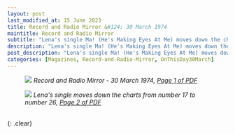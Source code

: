 ```yaml
---
layout: post
last_modified_at: 15 June 2023
title: Record and Radio Mirror &#124; 30 March 1974
maintitle: Record and Radio Mirror
subtitle: "Lena's single Ma! (He's Making Eyes At Me) moves down the charts from number 17 to number 26"
description: "Lena's single Ma! (He's Making Eyes At Me) moves down the charts from number 17 to number 26"
post_description: "Lena's single Ma! (He's Making Eyes At Me) moves down the charts from number 17 to number 26"
categories: [Magazines, Record-and-Radio-Mirror, OnThisDay30March]
---
```


<figure class="fig1">
<a href="/assets/images/magazines/1974-03-30-01-record-&-radio-mirror.png"><img src="/assets/images/magazines/1974-03-30-01-record-&-radio-mirror.png" class="full-width zoom-in" /></a>
<cite>Record and Radio Mirror - 30 March 1974, <a class="external-link" href="https://www.americanradiohistory.com/UK/Record-Mirror/70s/74/Record-Mirror-1974-03-30.pdf">Page 1 of PDF</a></cite>
</figure>

<figure class="fig2">
<a href="/assets/images/magazines/1974-03-30-02-record-&-radio-mirror.png"><img src="/assets/images/magazines/1974-03-30-02-record-&-radio-mirror.png" class="full-width zoom-in" /></a>
<cite>Lena's single moves down the charts from number 17 to number 26, <a class="external-link" href="https://www.americanradiohistory.com/UK/Record-Mirror/70s/74/Record-Mirror-1974-03-30.pdf#page=02">Page 2 of PDF</a></cite>
</figure>

<br />{: .clear}

